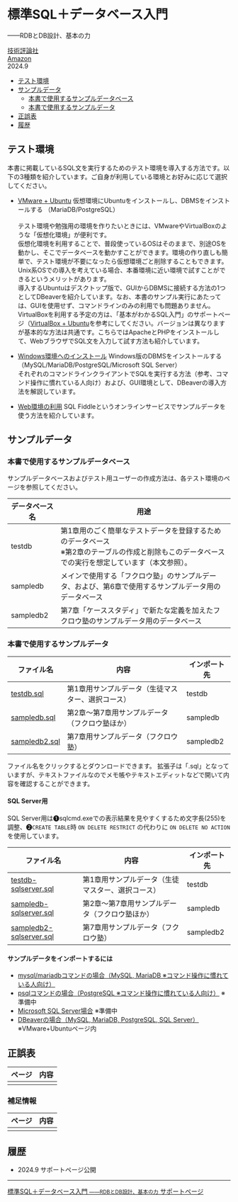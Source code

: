 # 標準SQL＋データベース入門
——RDBとDB設計、基本の力

[技術評論社](https://gihyo.jp/book/2024/978-4-297-14469-2)  
[Amazon](https://www.amazon.co.jp/dp/4297144697)  
2024.9

<!-- TOC -->

- [テスト環境](#%E3%83%86%E3%82%B9%E3%83%88%E7%92%B0%E5%A2%83)
- [サンプルデータ](#%E3%82%B5%E3%83%B3%E3%83%97%E3%83%AB%E3%83%87%E3%83%BC%E3%82%BF)
    - [本書で使用するサンプルデータベース](#%E6%9C%AC%E6%9B%B8%E3%81%A7%E4%BD%BF%E7%94%A8%E3%81%99%E3%82%8B%E3%82%B5%E3%83%B3%E3%83%97%E3%83%AB%E3%83%87%E3%83%BC%E3%82%BF%E3%83%99%E3%83%BC%E3%82%B9)
    - [本書で使用するサンプルデータ](#%E6%9C%AC%E6%9B%B8%E3%81%A7%E4%BD%BF%E7%94%A8%E3%81%99%E3%82%8B%E3%82%B5%E3%83%B3%E3%83%97%E3%83%AB%E3%83%87%E3%83%BC%E3%82%BF)
- [正誤表](#%E6%AD%A3%E8%AA%A4%E8%A1%A8)
- [履歴](#%E5%B1%A5%E6%AD%B4)

<!-- /TOC -->

## テスト環境
<a id="markdown-%E3%83%86%E3%82%B9%E3%83%88%E7%92%B0%E5%A2%83" name="%E3%83%86%E3%82%B9%E3%83%88%E7%92%B0%E5%A2%83"></a>

本書に掲載しているSQL文を実行するためのテスト環境を導入する方法です。以下の3種類を紹介しています。ご自身が利用している環境とお好みに応じて選択してください。
- [VMware + Ubuntu](howto/install-vmware)
仮想環境にUbuntuをインストールし、DBMSをインストールする （MariaDB/PostgreSQL）  <br/> <br/> 
テスト環境や勉強用の環境を作りたいときには、VMwareやVirtualBoxのような「仮想化環境」が便利です。  
仮想化環境を利用することで、普段使っているOSはそのままで、別途OSを動かし、そこでデータベースを動かすことができます。環境の作り直しも簡単で、テスト環境が不要になったら仮想環境ごと削除することもできます。Unix系OSでの導入を考えている場合、本番環境に近い環境で試すことができるというメリットがあります。 <br/> 
導入するUbuntuはデスクトップ版で、GUIからDBMSに接続する方法の1つとしてDBeaverを紹介しています。なお、本書のサンプル実行にあたっては、GUIを使用せず、コマンドラインのみの利用でも問題ありません。  <br/> 
VirtualBoxを利用する予定の方は、「基本がわかるSQL入門」のサポートページ（[VirtualBox + Ubuntu](https://nisim-m.github.io/sqlbook/howto/install-ubuntu.html)を参考にしてください。バージョンは異なりますが基本的な方法は共通です。こちらではApacheとPHPをインストールして、WebブラウザでSQL文を入力して試す方法も紹介しています。
  
- [Windows環境へのインストール](howto/install-windows) 
Windows版のDBMSをインストールする（MySQL/MariaDB/PostgreSQL/Microsoft SQL Server）  
それぞれのコマンドラインクライアントでSQLを実行する方法（参考、コマンド操作に慣れている人向け）および、GUI環境として、DBeaverの導入方法を解説しています。

- [Web環境の利用](howto/sqlfiddle) 
SQL&nbsp;Fiddleというオンラインサービスでサンプルデータを使う方法を紹介しています。

<a id="sampledata" name="sampledata"></a>
## サンプルデータ
<a id="markdown-%E3%82%B5%E3%83%B3%E3%83%97%E3%83%AB%E3%83%87%E3%83%BC%E3%82%BF" name="%E3%82%B5%E3%83%B3%E3%83%97%E3%83%AB%E3%83%87%E3%83%BC%E3%82%BF"></a>

### 本書で使用するサンプルデータベース
<a id="markdown-%E6%9C%AC%E6%9B%B8%E3%81%A7%E4%BD%BF%E7%94%A8%E3%81%99%E3%82%8B%E3%82%B5%E3%83%B3%E3%83%97%E3%83%AB%E3%83%87%E3%83%BC%E3%82%BF%E3%83%99%E3%83%BC%E3%82%B9" name="%E6%9C%AC%E6%9B%B8%E3%81%A7%E4%BD%BF%E7%94%A8%E3%81%99%E3%82%8B%E3%82%B5%E3%83%B3%E3%83%97%E3%83%AB%E3%83%87%E3%83%BC%E3%82%BF%E3%83%99%E3%83%BC%E3%82%B9"></a>

サンプルデータベースおよびテスト用ユーザーの作成方法は、各テスト環境のページを参照してください。

|  データベース名  |  用途  |
| ---- | ---- |
| testdb |  第1章用のごく簡単なテストデータを登録するためのデータベース<br />※第2章のテーブルの作成と削除もこのデータベースでの実行を想定しています（本文参照）。 |
| sampledb | メインで使用する「フクロウ塾」のサンプルデータ、および、第6章で使用するサンプルデータ用のデータベース |
| sampledb2 | 第7章「ケーススタディ」で新たな定義を加えたフクロウ塾のサンプルデータ用のデータベース |

### 本書で使用するサンプルデータ
<a id="markdown-%E6%9C%AC%E6%9B%B8%E3%81%A7%E4%BD%BF%E7%94%A8%E3%81%99%E3%82%8B%E3%82%B5%E3%83%B3%E3%83%97%E3%83%AB%E3%83%87%E3%83%BC%E3%82%BF" name="%E6%9C%AC%E6%9B%B8%E3%81%A7%E4%BD%BF%E7%94%A8%E3%81%99%E3%82%8B%E3%82%B5%E3%83%B3%E3%83%97%E3%83%AB%E3%83%87%E3%83%BC%E3%82%BF"></a>

| ファイル名 | 内容 | インポート先 |
| ---- | ---- | ---- |
| [testdb.sql](sample/testdb.sql) | 第1章用サンプルデータ（生徒マスター、選択コース） | testdb |
| [sampledb.sql](sample/sampledb.sql) | 第2章～第7章用サンプルデータ（フクロウ塾ほか） | sampledb |
| [sampledb2.sql](sample/sampledb2.sql) | 第7章用サンプルデータ（フクロウ塾） | sampledb2 |

ファイル名をクリックするとダウンロードできます。
拡張子は「.sql」となっていますが、テキストファイルなのでメモ帳やテキストエディットなどで開いて内容を確認することができます。

#### SQL&nbsp;Server用

SQL&nbsp;Server用は❶sqlcmd.exeでの表示結果を見やすくするため文字長(255)を調整、❷`CREATE TABLE`時 `ON DELETE RESTRICT` の代わりに `ON DELETE NO ACTION` を使用しています。

| ファイル名 | 内容 | インポート先 |
| ---- | ---- | ---- |
| [testdb-sqlserver.sql](sample/testdb-sqlserver.sql) | 第1章用サンプルデータ（生徒マスター、選択コース） | testdb |
| [sampledb-sqlserver.sql](sample/sampledb-sqlserver.sql) | 第2章～第7章用サンプルデータ（フクロウ塾ほか） | sampledb |
| [sampledb2-sqlserver.sql](sample/sampledb2-sqlserver.sql) | 第7章用サンプルデータ（フクロウ塾） | sampledb2 |

#### サンプルデータをインポートするには
- [mysql/mariadbコマンドの場合（MySQL, MariaDB ※コマンド操作に慣れている人向け）](howto/import-mariadb)
- [psqlコマンドの場合（PostgreSQL ※コマンド操作に慣れている人向け）](howto/) ※準備中
- [Microsoft SQL&nbsp;Server場合](howto/) ※準備中
- [DBeaverの場合（MySQL, MariaDB, PostgreSQL, SQL&nbsp;Server）](howto/install-vmware#dbeaver-import) ※VMware+Ubuntuページ内

## 正誤表
<a id="markdown-%E6%AD%A3%E8%AA%A4%E8%A1%A8" name="%E6%AD%A3%E8%AA%A4%E8%A1%A8"></a>

| ページ | 内容 |
| ---- | ---- |
|  |  |

### 補足情報

| ページ | 内容 |
| ---- | ---- |
|  |  |

## 履歴
<a id="markdown-%E7%B7%A8%E9%9B%86%E5%B1%A5%E6%AD%B4" name="%E7%B7%A8%E9%9B%86%E5%B1%A5%E6%AD%B4"></a>

- 2024.9 サポートページ公開

----
[標準SQL＋データベース入門 <small>——RDBとDB設計、基本の力</small> サポートページ](https://nisim-m.github.io/sqlbook2/)


